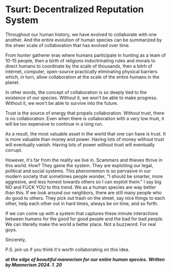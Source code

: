 # Tsurt: Decentralized Reputation System

Throughout our human history, we have evolved to collaborate with one another. 
And the entire evolution of human species can be summarized by the sheer scale of collaboration that has evolved over time. 

From hunter gatherer eras where humans participate in hunting as a team of 10-15 people, 
then a birth of religions indoctrinating rules and morals to direct humans to coordinate by the scale of thousands,
then a bitrh of internet, computer, open-source practically eliminating physical barriers which, in turn, allow collaboration at the scale of the entire humans in the planet.

In other words, the concept of collaboration is so deeply tied to the existence of our species. 
Without it, we won't be able to make progress. 
Without it, we won't be able to survive into the future.

Trust is the source of energy that propels collaboration.
Without trust, there is no collaboration. 
Even when there is collaboration with a very low trust, it will be too expensive to continue in a long run.

As a result, the most valuable asset in the world that one can have is trust.
It is more valuable than money and power. 
Having lots of money without trust will eventually vanish.
Having lots of power without trust will eventually corrupt.

However, it's far from the reality we live in.
Scammers and thieves thrive in this world.
How? They game the system. 
They are exploiting our legal, political and social systems.
This phenomemon is so pervasive in our modern society that sometimes people wonder, 
"I should be smarter, more aggresive, and less honest towards others so I can exploit them."
I say big NO and FUCK YOU to this trend.
We as a human species are way better than this.
If we look around our neighbors, there are still many people who do good to others. 
They pick out trash on the street, say nice things to each other, help each other out in hard times, always be on time, and so forth.

If we can come up with a system that captures these minute interactions between humans for the good for good people and the bad for bad people. 
We can literally make the world a better place. Not a buzzword. For real guys. 

Sincerely,

P.S. join us if you think it's worth collaborating on this idea. 

***at the edge of beautiful mannerism for our entire human species.***
***Written by Mannerism***
***2024. 1. 20***
